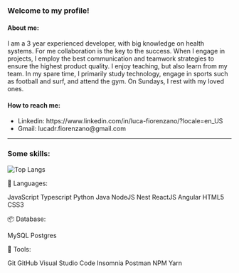 ### Welcome to my profile!

<h4>About me:</h4>
<p>I am a 3 year experienced developer, with big knowledge on health systems. For me collaboration is the key to the success. When I engage in projects, I employ the best communication and teamwork strategies to ensure the highest product quality. I enjoy teaching, but also learn from my team. In my spare time, I primarily study technology, engage in sports such as football and surf, and attend the gym. On Sundays, I rest with my loved ones.</p>

<h4>How to reach me:</h4>
<ul>
  <li>Linkedin: https://www.linkedin.com/in/luca-fiorenzano/?locale=en_US</li>
  <li>Gmail: lucadr.fiorenzano@gmail.com</li>
</ul>

<hr>

### Some skills:

![Top Langs](https://github-readme-stats.vercel.app/api/top-langs/?username=LucaDRF&hide_progress=true)

💬 Languages:
<p>JavaScript Typescript Python Java NodeJS Nest ReactJS Angular HTML5 CSS3</p>

📦 Database:
<p>MySQL Postgres</p>

🔧 Tools:
<p>Git GitHub Visual Studio Code Insomnia Postman NPM Yarn</p>



<!--
**LucaDRF/LucaDRF** is a ✨ _special_ ✨ repository because its `README.md` (this file) appears on your GitHub profile.

Here are some ideas to get you started:

- 🔭 I’m currently working on ...
- 🌱 I’m currently learning ...
- 👯 I’m looking to collaborate on ...
- 🤔 I’m looking for help with ...
- 💬 Ask me about ...
- 📫 How to reach me: ...
- 😄 Pronouns: ...
- ⚡ Fun fact: ...
-->
